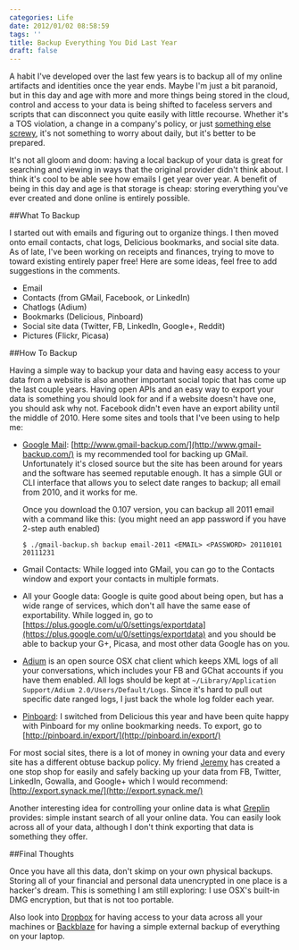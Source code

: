 ```yaml
---
categories: Life
date: 2012/01/02 08:58:59
tags: ''
title: Backup Everything You Did Last Year
draft: false
---
```

A habit I've developed over the last few years is to backup all of my online
artifacts and identities once the year ends. Maybe I'm just a bit paranoid, but
in this day and age with more and more things being stored in the cloud, control
and access to your data is being shifted to faceless servers and scripts that
can disconnect you quite easily with little recourse. Whether it's a TOS
violation, a change in a company's policy, or just [something else
screwy](http://mashable.com/2009/09/25/bank-sues-google/), it's not something to
worry about daily, but it's better to be prepared.

It's not all gloom and doom: having a local backup of your data is great for
searching and viewing in ways that the original provider didn't think about. I
think it's cool to be able see how emails I get year over year. A benefit of
being in this day and age is that storage is cheap: storing everything you've
ever created and done online is entirely possible.

##What To Backup

I started out with emails and figuring out to organize things. I then moved onto
email contacts, chat logs, Delicious bookmarks, and social site data. As of
late, I've been working on receipts and finances, trying to move to toward
existing entirely paper free! Here are some ideas, feel free to add suggestions
in the comments.

- Email
- Contacts (from GMail, Facebook, or LinkedIn)
- Chatlogs (Adium)
- Bookmarks (Delicious, Pinboard)
- Social site data (Twitter, FB, LinkedIn, Google+, Reddit)
- Pictures (Flickr, Picasa)

##How To Backup

Having a simple way to backup your data and having easy access to your data from
a website is also another important social topic that has come up the last
couple years. Having open APIs and an easy way to export your data is something
you should look for and if a website doesn't have one, you should ask why not.
Facebook didn't even have an export ability until the middle of 2010. Here some
sites and tools that I've been using to help me:

- [Google Mail](http://mail.google.com):
  [http://www.gmail-backup.com/](http://www.gmail-backup.com/) is my recommended
  tool for backing up GMail. Unfortunately it's closed source but the site has
  been around for years and the software has seemed reputable enough. It has a
  simple GUI or CLI interface that allows you to select date ranges to backup;
  all email from 2010, and it works for me.
  
    Once you download the 0.107 version, you can backup all 2011 email with a command like this: (you might need an app password if you have 2-step auth enabled)
  
    `$ ./gmail-backup.sh backup email-2011 <EMAIL> <PASSWORD> 20110101 20111231`

- Gmail Contacts: While logged into GMail, you can go to the Contacts window and
  export your contacts in multiple formats.

- All your Google data: Google is quite good about being open, but has a wide
  range of services, which don't all have the same ease of exportability. While
  logged in, go to
  [https://plus.google.com/u/0/settings/exportdata](https://plus.google.com/u/0/settings/exportdata)
  and you should be able to backup your G+, Picasa, and most other data Google
  has on you.

- [Adium](http://adium.im/) is an open source OSX chat client which keeps XML
  logs of all your conversations, which includes your FB and GChat accounts if
  you have them enabled. All logs should be kept at `~/Library/Application
  Support/Adium 2.0/Users/Default/Logs`. Since it's hard to pull out specific
  date ranged logs, I just back the whole log folder each year.

- [Pinboard](http://pinboard.in/): I switched from Delicious this year and have
  been quite happy with Pinboard for my online bookmarking needs. To export, go
  to [http://pinboard.in/export/](http://pinboard.in/export/)

For most social sites, there is a lot of money in owning your data and every
site has a different obtuse backup policy. My friend
[Jeremy](https://twitter.com/#!/synack) has created a one stop shop for easily
and safely backing up your data from FB, Twitter, LinkedIn, Gowalla, and Google+
which I would recommend: [http://export.synack.me/](http://export.synack.me/)

Another interesting idea for controlling your online data is what
[Greplin](https://www.greplin.com/) provides: simple instant search of all your
online data. You can easily look across all of your data, although I don't think
exporting that data is something they offer.

##Final Thoughts

Once you have all this data, don't skimp on your own physical backups. Storing
all of your financial and personal data unencrypted in one place is a hacker's
dream. This is something I am still exploring: I use OSX's built-in DMG
encryption, but that is not too portable. 

Also look into [Dropbox](https://www.dropbox.com/) for having access to your
data across all your machines or [Backblaze](http://www.backblaze.com/) for
having a simple external backup of everything on your laptop.
